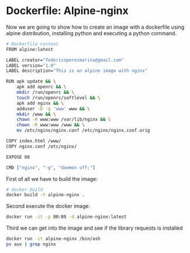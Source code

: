 # Dockerfile: Alpine-nginx
Now we are going to show how to create an image with a dockerfile using alpine distribution, installing python and executing a python command.

```sh
# Dockerfile content
FROM alpine:latest

LABEL creator="federicoperezmarina@gmail.com"
LABEL version="1.0"
LABEL description="This is an alpine image with nginx"

RUN apk update && \
    apk add openrc && \
    mkdir /run/openrc && \
    touch /run/openrc/softlevel && \
    apk add nginx && \
    adduser -D -g 'www' www && \
    mkdir /www && \
    chown -R www:www /var/lib/nginx && \
    chown -R www:www /www && \
    mv /etc/nginx/nginx.conf /etc/nginx/nginx.conf.orig  

COPY index.html /www/
COPY nginx.conf /etc/nginx/    

EXPOSE 80

CMD ["nginx", "-g", "daemon off;"]
```

First of all we have to build the image:
```sh
# docker build 
docker build -t alpine-nginx .
```

Second execute the docker image:
```sh
docker run -it -p 80:80 -d alpine-nginx:latest
```

Third we can get into the image and see if the library requests is installed
```sh
docker run -it alpine-nginx /bin/ash
ps aux | grep nginx
```